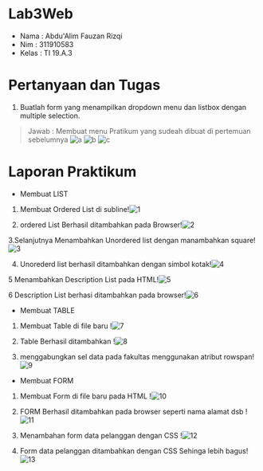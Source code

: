 # Lab3Web

- Nama : Abdu'Alim Fauzan Rizqi
- Nim : 311910583
- Kelas : TI 19.A.3

# Pertanyaan dan Tugas
1. Buatlah form yang menampilkan dropdown menu dan listbox dengan multiple selection.
>Jawab : Membuat menu Pratikum yang sudeah dibuat di pertemuan sebelumnya
![a](https://user-images.githubusercontent.com/59682730/114558143-92fbcb00-9c94-11eb-8f9b-707dffeb1a29.PNG)
![b](https://user-images.githubusercontent.com/59682730/114558380-d1918580-9c94-11eb-9409-b5a5e7c25188.PNG)
![c](https://user-images.githubusercontent.com/59682730/114558384-d2c2b280-9c94-11eb-8bec-db458b83af89.PNG)

# Laporan Praktikum

- Membuat LIST
1. Membuat Ordered List di subline!![1](https://user-images.githubusercontent.com/59682730/114560513-f8e95200-9c96-11eb-80e8-a50d8a6ea7b8.PNG)

2. ordered List Berhasil ditambahkan pada Browser!![2](https://user-images.githubusercontent.com/59682730/114560525-fa1a7f00-9c96-11eb-9ed6-cac3ca550f0e.PNG)
 
3.Selanjutnya Menambahkan Unordered list dengan manambahkan square!![3](https://user-images.githubusercontent.com/59682730/114560526-fab31580-9c96-11eb-9c57-e8a685a7b52d.PNG)

4. Unorederd list berhasil ditambahkan dengan simbol kotak!![4](https://user-images.githubusercontent.com/59682730/114560530-fab31580-9c96-11eb-9d8c-0c4e7fb2c8b3.PNG)

5 Menambahkan Description List pada HTML!![5](https://user-images.githubusercontent.com/59682730/114560532-fbe44280-9c96-11eb-9bfe-36b7f61289e8.PNG)

6 Description List berhasi ditambahkan pada browser!![6](https://user-images.githubusercontent.com/59682730/114560537-fc7cd900-9c96-11eb-943f-7895b9664f62.PNG)

- Membuat TABLE
1. Membuat Table di file baru !![7](https://user-images.githubusercontent.com/59682730/114561805-19fe7280-9c98-11eb-9171-7ef9d6a81ac7.PNG)

2. Table Berhasil ditambahkan !![8](https://user-images.githubusercontent.com/59682730/114561810-1bc83600-9c98-11eb-8461-a59ddce936e7.PNG)

3. menggabungkan sel data pada fakultas menggunakan atribut rowspan!![9](https://user-images.githubusercontent.com/59682730/114561811-1c60cc80-9c98-11eb-8572-af9ef6c90c8d.PNG)



- Membuat FORM

1. Membuat Form di file baru pada HTML !![10](https://user-images.githubusercontent.com/59682730/114562591-d3f5de80-9c98-11eb-943b-04dde8280e9f.PNG)

2. FORM Berhasil ditambahkan pada browser seperti nama alamat dsb !![11](https://user-images.githubusercontent.com/59682730/114562595-d5bfa200-9c98-11eb-9de9-043738b83f86.PNG)

3. Menambahan form data pelanggan dengan CSS !![12](https://user-images.githubusercontent.com/59682730/114562601-d6583880-9c98-11eb-86db-1dc95977b61e.PNG)

4. Form data pelanggan ditambahkan dengan CSS Sehinga lebih bagus!![13](https://user-images.githubusercontent.com/59682730/114562605-d6f0cf00-9c98-11eb-92f5-2c8bab9a00cc.PNG)
